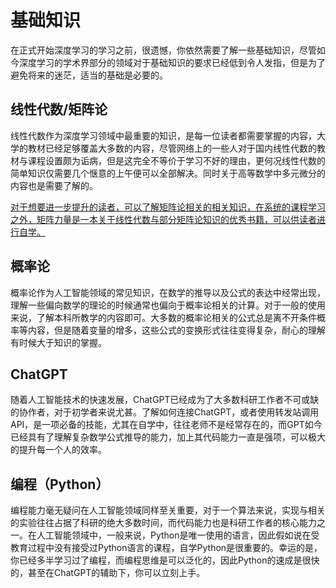 # 基础知识

在正式开始深度学习的学习之前，很遗憾，你依然需要了解一些基础知识，尽管如今深度学习的学术界部分的领域对于基础知识的要求已经低到令人发指，但是为了避免将来的迷茫，适当的基础是必要的。

## 线性代数/矩阵论

线性代数作为深度学习领域中最重要的知识，是每一位读者都需要掌握的内容，大学的教材已经足够覆盖大多数的内容，尽管网络上的一些人对于国内线性代数的教材与课程设置颇为诟病，但是这完全不等价于学习不好的理由，更何况线性代数的简单知识仅需要几个惬意的上午便可以全部解决。同时关于高等数学中多元微分的内容也是需要了解的。

<u>对于想要进一步提升的读者，可以了解矩阵论相关的相关知识，在系统的课程学习之外，[矩阵力量](https://github.com/Visualize-ML/Book4_Power-of-Matrix)是一本关于线性代数与部分矩阵论知识的优秀书籍，可以供读者进行自学。</u>

## 概率论

概率论作为人工智能领域的常见知识，在数学的推导以及公式的表达中经常出现，理解一些偏向数学的理论的时候通常也偏向于概率论相关的计算。对于一般的使用来说，了解本科所教学的内容即可。大多数的概率论相关的公式总是离不开条件概率等内容，但是随着变量的增多，这些公式的变换形式往往变得复杂，耐心的理解有时候大于知识的掌握。

## ChatGPT

随着人工智能技术的快速发展，ChatGPT已经成为了大多数科研工作者不可或缺的协作者，对于初学者来说尤甚。了解如何连接ChatGPT，或者使用转发站调用API，是一项必备的技能，尤其在自学中，往往老师不是经常存在的，而GPT如今已经具有了理解复杂数学公式推导的能力，加上其代码能力一直是强项，可以极大的提升每一个人的效率。

## 编程（Python）

编程能力毫无疑问在人工智能领域同样至关重要，对于一个算法来说，实现与相关的实验往往占据了科研的绝大多数时间，而代码能力也是科研工作者的核心能力之一。在人工智能领域中，一般来说，Python是唯一使用的语言，因此假如说在受教育过程中没有接受过Python语言的课程，自学Python是很重要的。幸运的是，你已经多半学习过了编程，而编程思维是可以泛化的，因此Python的速成是很快的，甚至在ChatGPT的辅助下，你可以立刻上手。